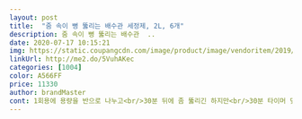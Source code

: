 ```yaml
---
layout: post 
title:  "줌 속이 뻥 뚫리는 배수관 세정제, 2L, 6개" 
description: 줌 속이 뻥 뚫리는 배수관  ..
date: 2020-07-17 10:15:21 
img: https://static.coupangcdn.com/image/product/image/vendoritem/2019/04/03/4460305665/6ada3eb3-8519-4c65-9db8-6a490a0f8c33.jpg 
linkUrl: http://me2.do/5VuhAKec 
categories: [1004] 
color: A566FF 
price: 11330 
author: brandMaster 
cont: 1회용에 용량을 반으로 나누고<br/>30분 뒤에 좀 뚫리긴 하지만<br/>30분 타이머 맞춰 두고 그 이후에 물로 충분히 흘려 보냈어요<br/>30분씩 쪼개서 2번사용하는게 좀 효율이 좋았습니다.<br/><br/>간혹 싱크대 배수구에서 나쁜 음식 냄새가 올라오곤 하는데 그게 배수구 라인에<br/>감히 자취생 필수품 입니다.<br/> ㅋㅋ<br/>그래도 환기는 해야될정도로 향이 계속 났습니다<br/>그리고 이런거 사용할 때는 꼭! 시간 간격을 두고 그 다음에 이용하라고 해서<br/>급하게 사용해야 해서 쿠팡 로켓배송 이용해서 샀더니<br/>락스보다는 독하지 않아서 좀 약한가싶었지만<br/>로켓배송이라 평소에도 제품이 잘나가는것같아 선택했습니다.<br/><br/>먼저 1차로 다이소에서 구매한 머리카락 제거하는 긴<br/> - 고무 막대기로 쑤셔서 정돈 해주고<br/>먼저,<br/>새벽에 문 앞에 두고 가신 것 같더라고요.<br/>ㅋㅋㅋ<br/>성분이 나쁘지 않아서 세면대 뿐만 아니라 싱크대 배수구에도 사용할 수 있어 좋아요!<br/> 
---
```

 